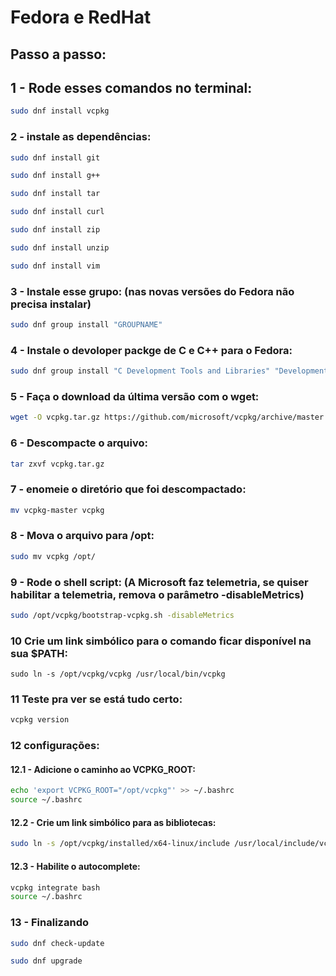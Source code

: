 # Fedora e RedHat

  ## Passo a passo:
  
 ## 1 - Rode esses comandos no terminal:
  
  ```sh
  sudo dnf install vcpkg 
  ```
  
  ### 2 - instale as dependências:
  
  ```sh
  sudo dnf install git
  ```
  ```sh
  sudo dnf install g++
  ```
  ```sh
  sudo dnf install tar
  ```
  ```sh
  sudo dnf install curl
  ```
  ```sh
  sudo dnf install zip
  ```
  ```sh
  sudo dnf install unzip
  ```
  ```sh
  sudo dnf install vim
  ```
  ### 3 - Instale esse grupo: (nas novas versões do Fedora não precisa instalar)
  
  ```sh
  sudo dnf group install "GROUPNAME"
   ```
  ### 4 - Instale o devoloper packge de C e C++ para o Fedora:
  
  ```sh
  sudo dnf group install "C Development Tools and Libraries" "Development Tools"
  ```
  ### 5 - Faça o download da última versão com o wget:
  
  ```sh
  wget -O vcpkg.tar.gz https://github.com/microsoft/vcpkg/archive/master.tar.gz
  ```
  ### 6 - Descompacte o arquivo:
  ```sh
  tar zxvf vcpkg.tar.gz
  ```
  ### 7 - enomeie o diretório que foi descompactado:
  ```sh
  mv vcpkg-master vcpkg
  ```
  ### 8 - Mova o arquivo para /opt:
  ```sh
  sudo mv vcpkg /opt/
  ```
  ### 9 - Rode o shell script: (A Microsoft faz telemetria, se quiser habilitar a telemetria, remova o parâmetro -disableMetrics)
  ```sh
  sudo /opt/vcpkg/bootstrap-vcpkg.sh -disableMetrics
  ```
  ### 10 Crie um link simbólico para o comando ficar disponível na sua $PATH:
  ```
  sudo ln -s /opt/vcpkg/vcpkg /usr/local/bin/vcpkg
  ```
  ### 11 Teste pra ver se está tudo certo:
  ```sh
  vcpkg version
  ```
  ### 12 configurações:
  
  #### 12.1 - Adicione o caminho ao VCPKG_ROOT:
  ```sh
  echo 'export VCPKG_ROOT="/opt/vcpkg"' >> ~/.bashrc
source ~/.bashrc
```
  #### 12.2 - Crie um link simbólico para as bibliotecas:
  ```sh
  sudo ln -s /opt/vcpkg/installed/x64-linux/include /usr/local/include/vcpkg
  ```
  #### 12.3 - Habilite o autocomplete:
  ```sh
  vcpkg integrate bash
source ~/.bashrc
```
  ### 13 - Finalizando
  ```sh
  sudo dnf check-update
  ```
  ```sh
  sudo dnf upgrade
  ```
